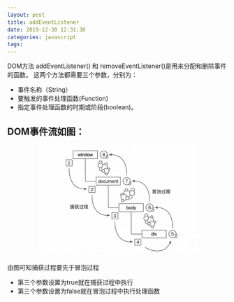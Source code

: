 ```yaml
---
layout: post
title: addEventListener
date: 2019-12-30 12:31:30
categories: javascript
tags:
---
```

DOM方法 addEventListener() 和 removeEventListener()是用来分配和删除事件的函数。 这两个方法都需要三个参数，分别为：
- 事件名称（String）
- 要触发的事件处理函数(Function)
- 指定事件处理函数的时期或阶段(boolean)。

## DOM事件流如图：
<center><img src="/assets/img/addeventlistener.gif" alt=""></center>

由图可知捕获过程要先于冒泡过程

- 第三个参数设置为true就在捕获过程中执行
- 第三个参数设置为false就在冒泡过程中执行处理函数
